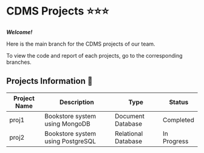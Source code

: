 # CDMS Projects :star::star::star:

***Welcome!***

Here is the main branch for the CDMS projects of our team.

To view the code and report of each projects, go to the corresponding branches.

## Projects Information :scroll:

| Project Name | Description                        | Type            | Status    
|--------------|------------------------------------|-----------------|-----------
| proj1        | Bookstore system using MongoDB       | Document Database | Completed 
| proj2        | Bookstore system using PostgreSQL         | Relational Database | In Progress 
